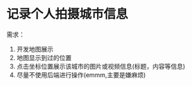 # 记录个人拍摄城市信息

需求：
1. 开发地图展示
2. 地图显示到过的位置
3. 点击坐标位置展示该城市的图片或视频信息(标题，内容等信息)
4. 尽量不使用后端进行操作(emmm,主要是嫌麻烦)